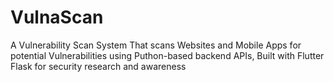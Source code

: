 # VulnaScan
A Vulnerability Scan System That scans Websites and Mobile Apps for potential Vulnerabilities using Puthon-based backend APIs, Built with Flutter Flask for security research and awareness

